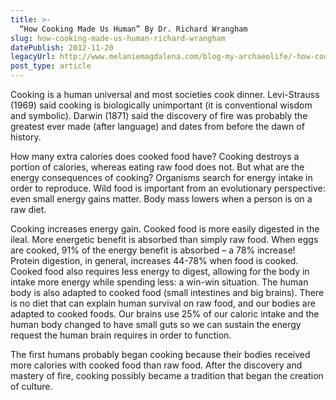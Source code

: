 ```yaml
---
title: >-
  “How Cooking Made Us Human” By Dr. Richard Wrangham
slug: how-cooking-made-us-human-richard-wrangham
datePublish: 2012-11-20
legacyUrl: http://www.melaniemagdalena.com/blog-my-archaeolife/-how-cooking-made-us-human-by-dr-richard-wrangham
post_type: article
---
```


Cooking is a human universal and most societies cook dinner. Levi-Strauss (1969) said cooking is biologically unimportant (it is conventional wisdom and symbolic). Darwin (1871) said the discovery of fire was probably the greatest ever made (after language) and dates from before the dawn of history.

How many extra calories does cooked food have? Cooking destroys a portion of calories, whereas eating raw food does not. But what are the energy consequences of cooking? Organisms search for energy intake in order to reproduce. Wild food is important from an evolutionary perspective: even small energy gains matter. Body mass lowers when a person is on a raw diet.

Cooking increases energy gain. Cooked food is more easily digested in the ileal. More energetic benefit is absorbed than simply raw food. When eggs are cooked, 91% of the energy benefit is absorbed – a 78% increase! Protein digestion, in general, increases 44-78% when food is cooked. Cooked food also requires less energy to digest, allowing for the body in intake more energy while spending less: a win-win situation. The human body is also adapted to cooked food (small intestines and big brains). There is no diet that can explain human survival on raw food, and our bodies are adapted to cooked foods. Our brains use 25% of our caloric intake and the human body changed to have small guts so we can sustain the energy request the human brain requires in order to function.

The first humans probably began cooking because their bodies received more calories with cooked food than raw food. After the discovery and mastery of fire, cooking possibly became a tradition that began the creation of culture.
